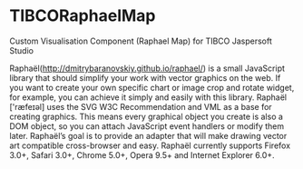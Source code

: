 # TIBCORaphaelMap
Custom Visualisation Component (Raphael Map) for TIBCO Jaspersoft Studio

Raphaël(http://dmitrybaranovskiy.github.io/raphael/) is a small JavaScript library that should simplify your work with vector graphics on the web. If you want to create your own specific chart or image crop and rotate widget, for example, you can achieve it simply and easily with this library.
Raphaël ['ræfeɪəl] uses the SVG W3C Recommendation and VML as a base for creating graphics. This means every graphical object you create is also a DOM object, so you can attach JavaScript event handlers or modify them later. Raphaël’s goal is to provide an adapter that will make drawing vector art compatible cross-browser and easy.
Raphaël currently supports Firefox 3.0+, Safari 3.0+, Chrome 5.0+, Opera 9.5+ and Internet Explorer 6.0+.
